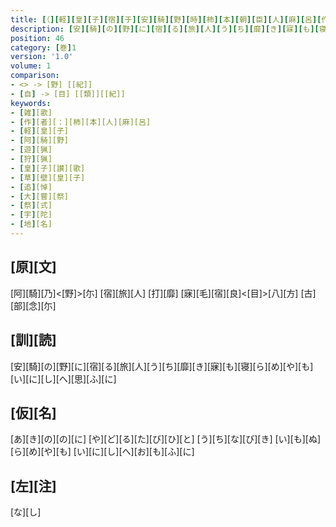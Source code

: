 ```yaml
---
title: [（][軽][皇][子][宿][于][安][騎][野][時][柿][本][朝][臣][人][麻][呂][作][歌][）][短][歌]
description: [安][騎][の][野][に][宿][る][旅][人][う][ち][靡][き][寐][も][寝][ら][め][や][も][い][に][し][へ][思][ふ][に]
position: 46
category: [巻]1
version: '1.0'
volume: 1
comparison:
- <> -> [野] [[紀]]
- [自] -> [目] [[類]][[紀]]
keywords:
- [雑][歌]
- [作][者][：][柿][本][人][麻][呂]
- [軽][皇][子]
- [阿][騎][野]
- [遊][猟]
- [狩][猟]
- [皇][子][讃][歌]
- [草][壁][皇][子]
- [追][悼]
- [大][嘗][祭]
- [祭][式]
- [宇][陀]
- [地][名]
---
```


## [原][文]

[阿][騎][乃]<[野]>[尓] [宿][旅][人] [打][靡] [寐][毛][宿][良]<[目]>[八][方] [古][部][念][尓]

## [訓][読]

[安][騎][の][野][に][宿][る][旅][人][う][ち][靡][き][寐][も][寝][ら][め][や][も][い][に][し][へ][思][ふ][に]

## [仮][名]

[あ][き][の][の][に] [や][ど][る][た][び][ひ][と] [う][ち][な][び][き] [い][も][ぬ][ら][め][や][も] [い][に][し][へ][お][も][ふ][に]

## [左][注]

[な][し]
